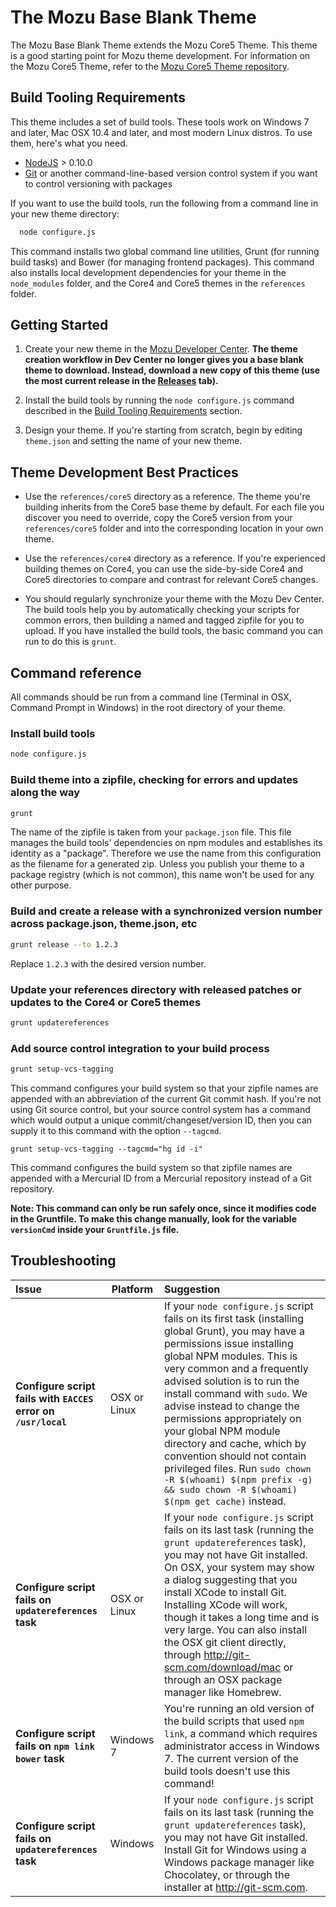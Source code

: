 # The Mozu Base Blank Theme

The Mozu Base Blank Theme extends the Mozu Core5 Theme. This theme is a good starting point for Mozu theme development. For information on the Mozu Core5 Theme, refer to the [Mozu Core5 Theme repository](https://github.com/Mozu/core-theme).

## Build Tooling Requirements

This theme includes a set of build tools. These tools work on Windows 7 and later, Mac OSX 10.4 and later, and most modern Linux distros. To use them, here's what you need.

* [NodeJS](http://nodejs.org) > 0.10.0 
* [Git](http://git-scm.com/) or another command-line-based version control system if you want to control versioning with packages

If you want to use the build tools, run the following from a command line in your new theme directory:
```bash
  node configure.js
```

This command installs two global command line utilities, Grunt (for running build tasks) and Bower (for managing frontend packages). This command also installs local development dependencies for your theme in the `node_modules` folder, and the Core4 and Core5 themes in the `references` folder.

## Getting Started

1.  Create your new theme in the [Mozu Developer Center](https://developer.mozu.com/Console/theme). **The theme creation workflow in Dev Center no longer gives you a base blank theme to download. Instead, download a new copy of this theme (use the most current release in the [Releases](https://github.com/mozu/base-blank-theme/releases) tab).**

2.  Install the build tools by running the `node configure.js` command described in the [Build Tooling Requirements](#build-tooling-requirements) section.

3. Design your theme. If you're starting from scratch, begin by editing `theme.json` and setting the name of your new theme.

## Theme Development Best Practices

*   Use the `references/core5` directory as a reference. The theme you're building inherits from the Core5 base theme by default. For each file you discover you need to override, copy the Core5 version from your `references/core5` folder and into the corresponding location in your own theme. 

*   Use the `references/core4` directory as a reference. If you're experienced building themes on Core4, you can use the side-by-side Core4 and Core5 directories to compare and contrast for relevant Core5 changes.

*   You should regularly synchronize your theme with the Mozu Dev Center. The build tools help you by automatically checking your scripts for common errors, then building a named and tagged zipfile for you to upload. If you have installed the build tools, the basic command you can run to do this is `grunt`.

## Command reference

All commands should be run from a command line (Terminal in OSX, Command Prompt in Windows) in the root directory of your theme.

### Install build tools
```bash
node configure.js
```

### Build theme into a zipfile, checking for errors and updates along the way
```bash
grunt
```
The name of the zipfile is taken from your `package.json` file. This file manages the build tools' dependencies on npm modules and establishes its identity as a "package". Therefore we use the name from this configuration as the filename for a generated zip. Unless you publish your theme to a package registry (which is not common), this name won't be used for any other purpose.

### Build and create a release with a synchronized version number across package.json, theme.json, etc
```bash
grunt release --to 1.2.3
```
Replace `1.2.3` with the desired version number.

### Update your references directory with released patches or updates to the Core4 or Core5 themes
```bash
grunt updatereferences
```

### Add source control integration to your build process
```bash
grunt setup-vcs-tagging
```
This command configures your build system so that your zipfile names are appended with an abbreviation of the current Git commit hash. If you're not using Git source control, but your source control system has a command which would output a unique commit/changeset/version ID, then you can supply it to this command with the option `--tagcmd`.

```
grunt setup-vcs-tagging --tagcmd="hg id -i"
```
This command configures the build system so that zipfile names are appended with a Mercurial ID from a Mercurial repository instead of a Git repository.

**Note: This command can only be run safely once, since it modifies code in the Gruntfile. To make this change manually, look for the variable `versionCmd` inside your `Gruntfile.js` file.**

## Troubleshooting

Issue               | Platform | Suggestion
:------------------ | -------- |:---------
**Configure script fails with `EACCES` error on `/usr/local`** | OSX or Linux | If your `node configure.js` script fails on its first task (installing global Grunt), you may have a permissions issue installing global NPM modules. This is very common and a frequently advised solution is to run the install command with `sudo`. We advise instead to change the permissions appropriately on your global NPM module directory and cache, which by convention should not contain privileged files. Run `sudo chown -R $(whoami) $(npm prefix -g) && sudo chown -R $(whoami) $(npm get cache)` instead.
**Configure script fails on `updatereferences` task** | OSX or Linux | If your `node configure.js` script fails on its last task (running the `grunt updatereferences` task), you may not have Git installed. On OSX, your system may show a dialog suggesting that you install XCode to install Git. Installing XCode will work, though it takes a long time and is very large. You can also install the OSX git client directly, through http://git-scm.com/download/mac or through an OSX package manager like Homebrew.
**Configure script fails on `npm link bower` task** | Windows 7 | You're running an old version of the build scripts that used `npm link`, a command which requires administrator access in Windows 7. The current version of the build tools doesn't use this command!
**Configure script fails on `updatereferences` task** | Windows | If your `node configure.js` script fails on its last task (running the `grunt updatereferences` task), you may not have Git installed. Install Git for Windows using a Windows package manager like Chocolatey, or through the installer at http://git-scm.com.

